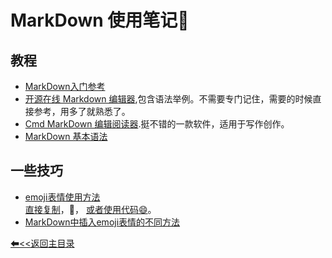 # MarkDown 使用笔记:horse:
## 教程
  * [MarkDown入门参考](http://itmyhome.com/markdown/article/syntax/headers.html)
  * [开源在线 Markdown 编辑器](https://pandao.github.io/editor.md/index.html),包含语法举例。不需要专门记住，需要的时候直接参考，用多了就熟悉了。
  * [Cmd MarkDown 编辑阅读器](https://www.zybuluo.com/mdeditor).挺不错的一款软件，适用于写作创作。
  * [MarkDown 基本语法](https://github.com/younghz/Markdown)

## 一些技巧

  * [emoji表情使用方法](https://www.jianshu.com/p/e66c9a26a5d5)  
  [直接复制](http://emojihomepage.com/)，🙉， 
  [或者使用代码:smile:](https://emojipedia.org/)。   
  * [MarkDown中插入emoji表情的不同方法](https://blog.csdn.net/u014636245/article/details/82945997) 


  [⬅<<返回主目录](../README.md)
